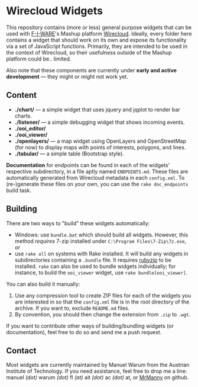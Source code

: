 # Wirecloud Widgets

This repository contains (more or less) general purpose widgets that can be used with
[F-I-WARE](http://www.fi-ware.eu/)'s Mashup platform [Wirecloud](http://conwet.fi.upm.es/wirecloud/).
Ideally, every folder here contains a widget that should work on its own and expose its functionality via a set of
JavaScript functions. Primarily, they are intended to be used in the context of Wirecloud, so their usefulness outside
of the Mashup platform could be.. limited.

Also note that these components are currently under **early and active development** — they might or might not work yet.


## Content

* **./chart/** — a simple widget that uses jquery and jqplot to render bar charts.
* **./listener/** — a simple debugging widget that shows incoming events.
* **./ooi_editor/**
* **./ooi_viewer/**
* **./openlayers/** — a map widget using OpenLayers and OpenStreetMap (for now) to display maps with points of interests, polygons, and lines.
* **./tabular/** — a simple table (Bootstrap style).

**Documentation** for endpoints can be found in each of the widgets' respective subdirectory, in a file aptly
named `ENDPOINTS.md`. These files are automatically generated from Wirecloud metadata in each `config.xml`.
To (re-)generate these files on your own, you can use the `rake doc_endpoints` build task.

## Building

There are two ways to "build" these widgets automatically:

* Windows: use `bundle.bat` which should build all widgets. However, this method *requires* 7-zip installed under `C:\Program Files\7-Zip\7z.exe`, *or*
* use `rake all` on systems with Rake installed. It will build any widgets in subdirectories containing a `.bundle` file. It requires [rubyzip](https://github.com/rubyzip/rubyzip) to be installed.
  `rake` can also be used to bundle widgets individually; for instance, to build the `ooi_viewer` widget, use `rake bundle[ooi_viewer]`.

You can also build it manually:

1. Use any compression tool to create ZIP files for each of the widgets you are interested in so that the `config.xml` file is in the root directory of the archive. If you want to, exclude `README.md` files.
2. By convention, you should then change the extension from `.zip` to `.wgt`.

If you want to contribute other ways of building/bundling widgets (or documentation), feel free to do so and send me a push request.

## Contact

Most widgets are currently maintained by Manuel Warum from the Austrian Institute of Technology. If you need assistance,
feel free to drop me a line: manuel *(dot)* warum *(dot)* fl *(at)* ait *(dot)* ac *(dot)* at, or [MrManny](https://github.com/MrManny) on github.
